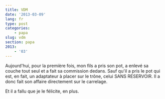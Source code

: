 ```yaml
---
title: VDM
date: '2013-03-09'
lang: fr
type: post
categories:
    - papa
slug: vdm
section: papa
2013:
    - '03'
---
```


Aujourd'hui, pour la première fois, mon fils a pris son pot, a enlevé sa couche tout seul et a fait sa commission dedans. Sauf qu'il a pris le pot qui est, en fait, un adaptateur à placer sur le trône, celui SANS RESERVOIR. Il a donc fait son affaire directement sur le carrelage.

Et il a fallu que je le félicite, en plus.
